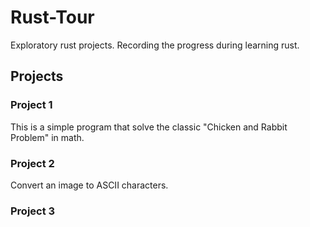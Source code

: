 # Rust-Tour
Exploratory rust projects. Recording the progress during learning rust.
## Projects
### Project 1
This is a simple program that solve the classic "Chicken and Rabbit Problem" in math.
### Project 2
Convert an image to ASCII characters.
### Project 3